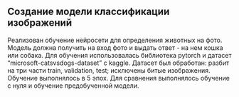 ## Создание модели классификации изображений

Реализован обучение нейросети для определения животных на фото. Модель должна получить на вход фото и выдать ответ - на нем кошка или собака. Для обучения использовалась библиотека pytorch и датасет “microsoft-catsvsdogs-dataset” с kaggle. Датасет был обработан: разбит на три части train, validation, test; исключены битые изображения. Обучение выполнялось в 5 эпох. Для сравнения выполнялось обучение с нуля и обучение предобученной модели.
